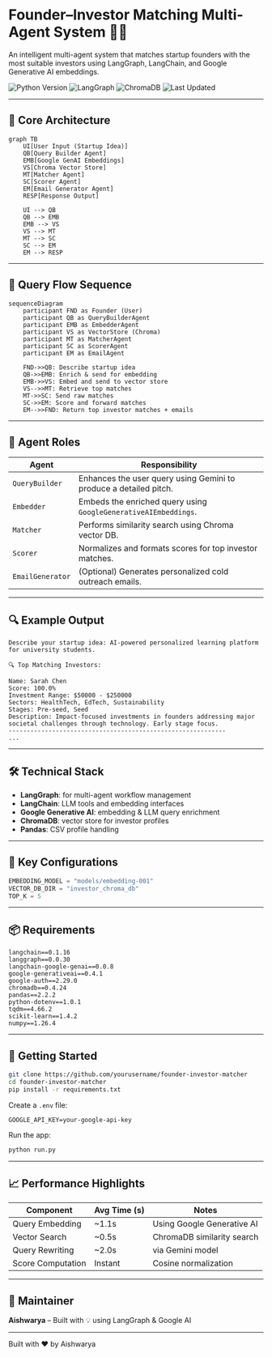 # Founder–Investor Matching Multi-Agent System 🚀💼

An intelligent multi-agent system that matches startup founders with the most suitable investors using LangGraph, LangChain, and Google Generative AI embeddings.

![Python Version](https://img.shields.io/badge/python-3.11+-blue.svg)
![LangGraph](https://img.shields.io/badge/langgraph-0.0.30-orange.svg)
![ChromaDB](https://img.shields.io/badge/vectorstore-chroma-purple.svg)
![Last Updated](https://img.shields.io/badge/last%20updated-2025--04--15-green.svg)

---

## 🧠 Core Architecture

```mermaid
graph TB
    UI[User Input (Startup Idea)]
    QB[Query Builder Agent]
    EMB[Google GenAI Embeddings]
    VS[Chroma Vector Store]
    MT[Matcher Agent]
    SC[Scorer Agent]
    EM[Email Generator Agent]
    RESP[Response Output]

    UI --> QB
    QB --> EMB
    EMB --> VS
    VS --> MT
    MT --> SC
    SC --> EM
    EM --> RESP
```

---

## 🔁 Query Flow Sequence

```mermaid
sequenceDiagram
    participant FND as Founder (User)
    participant QB as QueryBuilderAgent
    participant EMB as EmbedderAgent
    participant VS as VectorStore (Chroma)
    participant MT as MatcherAgent
    participant SC as ScorerAgent
    participant EM as EmailAgent

    FND->>QB: Describe startup idea
    QB->>EMB: Enrich & send for embedding
    EMB->>VS: Embed and send to vector store
    VS-->>MT: Retrieve top matches
    MT->>SC: Send raw matches
    SC->>EM: Score and forward matches
    EM-->>FND: Return top investor matches + emails
```

---

## 🧩 Agent Roles

| Agent            | Responsibility                                                         |
|------------------|-------------------------------------------------------------------------|
| `QueryBuilder`   | Enhances the user query using Gemini to produce a detailed pitch.       |
| `Embedder`       | Embeds the enriched query using `GoogleGenerativeAIEmbeddings`.         |
| `Matcher`        | Performs similarity search using Chroma vector DB.                      |
| `Scorer`         | Normalizes and formats scores for top investor matches.                 |
| `EmailGenerator` | (Optional) Generates personalized cold outreach emails.                 |

---

## 🔍 Example Output

```
Describe your startup idea: AI-powered personalized learning platform for university students.

🔍 Top Matching Investors:

Name: Sarah Chen
Score: 100.0%
Investment Range: $50000 - $250000
Sectors: HealthTech, EdTech, Sustainability
Stages: Pre-seed, Seed
Description: Impact-focused investments in founders addressing major societal challenges through technology. Early stage focus.
------------------------------------------------------------
...
```

---

## 🛠️ Technical Stack

- **LangGraph**: for multi-agent workflow management
- **LangChain**: LLM tools and embedding interfaces
- **Google Generative AI**: embedding & LLM query enrichment
- **ChromaDB**: vector store for investor profiles
- **Pandas**: CSV profile handling

---

## 🔧 Key Configurations

```python
EMBEDDING_MODEL = "models/embedding-001"
VECTOR_DB_DIR = "investor_chroma_db"
TOP_K = 5
```

---

## 📦 Requirements

```text
langchain==0.1.16
langgraph==0.0.30
langchain-google-genai==0.0.8
google-generativeai==0.4.1
google-auth==2.29.0
chromadb==0.4.24
pandas==2.2.2
python-dotenv==1.0.1
tqdm==4.66.2
scikit-learn==1.4.2
numpy==1.26.4
```

---

## 🚀 Getting Started

```bash
git clone https://github.com/yourusername/founder-investor-matcher
cd founder-investor-matcher
pip install -r requirements.txt
```

Create a `.env` file:
```env
GOOGLE_API_KEY=your-google-api-key
```

Run the app:
```bash
python run.py
```

---

## 📈 Performance Highlights

| Component         | Avg Time (s) | Notes                                      |
|------------------|--------------|--------------------------------------------|
| Query Embedding   | ~1.1s        | Using Google Generative AI                 |
| Vector Search     | ~0.5s        | ChromaDB similarity search                 |
| Query Rewriting   | ~2.0s        | via Gemini model                           |
| Score Computation | Instant      | Cosine normalization                       |

---

## 👤 Maintainer
**Aishwarya** – Built with 💡 using LangGraph & Google AI

---
Built with ❤️ by Aishwarya
